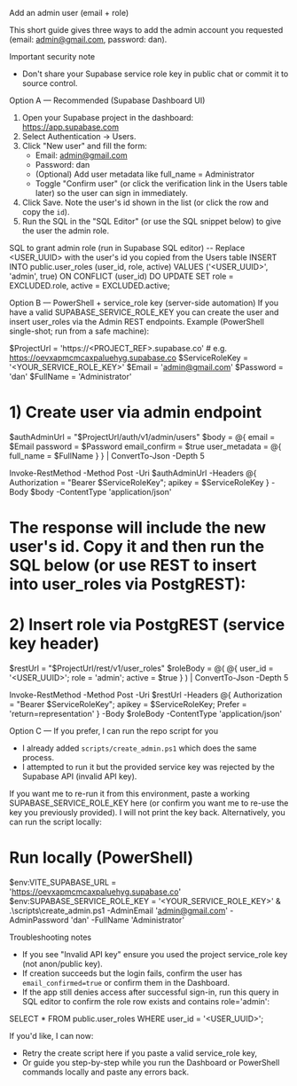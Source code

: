 Add an admin user (email + role)

This short guide gives three ways to add the admin account you requested (email: admin@gmail.com, password: dan).

Important security note
- Don't share your Supabase service role key in public chat or commit it to source control.

Option A — Recommended (Supabase Dashboard UI)
1. Open your Supabase project in the dashboard: https://app.supabase.com
2. Select Authentication → Users.
3. Click "New user" and fill the form:
   - Email: admin@gmail.com
   - Password: dan
   - (Optional) Add user metadata like full_name = Administrator
   - Toggle "Confirm user" (or click the verification link in the Users table later) so the user can sign in immediately.
4. Click Save. Note the user's id shown in the list (or click the row and copy the `id`).
5. Run the SQL in the "SQL Editor" (or use the SQL snippet below) to give the user the admin role.

SQL to grant admin role (run in Supabase SQL editor)
-- Replace <USER_UUID> with the user's id you copied from the Users table
INSERT INTO public.user_roles (user_id, role, active)
VALUES ('<USER_UUID>', 'admin', true)
ON CONFLICT (user_id) DO UPDATE
  SET role = EXCLUDED.role,
      active = EXCLUDED.active;

Option B — PowerShell + service_role key (server-side automation)
If you have a valid SUPABASE_SERVICE_ROLE_KEY you can create the user and insert user_roles via the Admin REST endpoints.
Example (PowerShell single-shot; run from a safe machine):

$ProjectUrl = 'https://<PROJECT_REF>.supabase.co'  # e.g. https://oevxapmcmcaxpaluehyg.supabase.co
$ServiceRoleKey = '<YOUR_SERVICE_ROLE_KEY>'
$Email = 'admin@gmail.com'
$Password = 'dan'
$FullName = 'Administrator'

# 1) Create user via admin endpoint
$authAdminUrl = "$ProjectUrl/auth/v1/admin/users"
$body = @{
  email = $Email
  password = $Password
  email_confirm = $true
  user_metadata = @{ full_name = $FullName }
} | ConvertTo-Json -Depth 5

Invoke-RestMethod -Method Post -Uri $authAdminUrl -Headers @{ Authorization = "Bearer $ServiceRoleKey"; apikey = $ServiceRoleKey } -Body $body -ContentType 'application/json'

# The response will include the new user's id. Copy it and then run the SQL below (or use REST to insert into user_roles via PostgREST):

# 2) Insert role via PostgREST (service key header)
$restUrl = "$ProjectUrl/rest/v1/user_roles"
$roleBody = @(
  @{ user_id = '<USER_UUID>'; role = 'admin'; active = $true }
) | ConvertTo-Json -Depth 5

Invoke-RestMethod -Method Post -Uri $restUrl -Headers @{ Authorization = "Bearer $ServiceRoleKey"; apikey = $ServiceRoleKey; Prefer = 'return=representation' } -Body $roleBody -ContentType 'application/json'

Option C — If you prefer, I can run the repo script for you
- I already added `scripts/create_admin.ps1` which does the same process.
- I attempted to run it but the provided service key was rejected by the Supabase API (invalid API key).

If you want me to re-run it from this environment, paste a working SUPABASE_SERVICE_ROLE_KEY here (or confirm you want me to re-use the key you previously provided). I will not print the key back. Alternatively, you can run the script locally:

# Run locally (PowerShell)
$env:VITE_SUPABASE_URL = 'https://oevxapmcmcaxpaluehyg.supabase.co'
$env:SUPABASE_SERVICE_ROLE_KEY = '<YOUR_SERVICE_ROLE_KEY>'
& .\scripts\create_admin.ps1 -AdminEmail 'admin@gmail.com' -AdminPassword 'dan' -FullName 'Administrator'

Troubleshooting notes
- If you see "Invalid API key" ensure you used the project service_role key (not anon/public key).
- If creation succeeds but the login fails, confirm the user has `email_confirmed=true` or confirm them in the Dashboard.
- If the app still denies access after successful sign-in, run this query in SQL editor to confirm the role row exists and contains role='admin':

SELECT * FROM public.user_roles WHERE user_id = '<USER_UUID>';


If you'd like, I can now:
- Retry the create script here if you paste a valid service_role key,
- Or guide you step-by-step while you run the Dashboard or PowerShell commands locally and paste any errors back.

